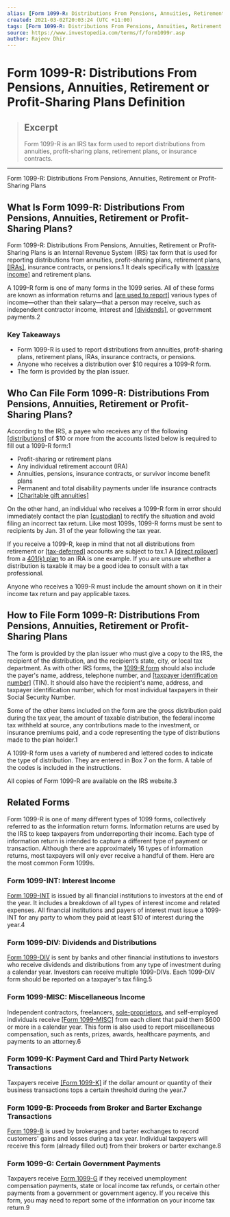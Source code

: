 ```yaml
---
alias: [Form 1099-R: Distributions From Pensions, Annuities, Retirement or Profit-Sharing Plans]
created: 2021-03-02T20:03:24 (UTC +11:00)
tags: [Form 1099-R: Distributions From Pensions, Annuities, Retirement or Profit-Sharing Plans Definition, Form 1099-R: Distributions From Pensions, Annuities, Retirement or Profit-Sharing Plans]
source: https://www.investopedia.com/terms/f/form1099r.asp
author: Rajeev Dhir
---
```


# Form 1099-R: Distributions From Pensions, Annuities, Retirement or Profit-Sharing Plans Definition

> ## Excerpt
> Form 1099-R is an IRS tax form used to report distributions from annuities, profit-sharing plans, retirement plans, or insurance contracts.

---

Form 1099-R: Distributions From Pensions, Annuities, Retirement or Profit-Sharing Plans
## What Is Form 1099-R: Distributions From Pensions, Annuities, Retirement or Profit-Sharing Plans?

Form 1099-R: Distributions From Pensions, Annuities, Retirement or Profit-Sharing Plans is an Internal Revenue System (IRS) tax form that is used for reporting distributions from annuities, profit-sharing plans, retirement plans, [[IRAs]](https://www.investopedia.com/terms/i/ira.asp), insurance contracts, or pensions.1 It deals specifically with [[passive income]](https://www.investopedia.com/terms/p/passiveincome.asp) and retirement plans.

A 1099-R form is one of many forms in the 1099 series. All of these forms are known as information returns and [[are used to report]](https://www.investopedia.com/articles/personal-finance/082514/purpose-1099-forms.asp) various types of income—other than their salary—that a person may receive, such as independent contractor income, interest and [[dividends]](https://www.investopedia.com/terms/d/dividend.asp), or government payments.2

### Key Takeaways

-   Form 1099-R is used to report distributions from annuities, profit-sharing plans, retirement plans, IRAs, insurance contracts, or pensions. 
-   Anyone who receives a distribution over $10 requires a 1099-R form.
-   The form is provided by the plan issuer.

## Who Can File Form 1099-R: Distributions From Pensions, Annuities, Retirement or Profit-Sharing Plans?

According to the IRS, a payee who receives any of the following [[distributions]](https://www.investopedia.com/terms/d/distribution.asp) of $10 or more from the accounts listed below is required to fill out a 1099-R form:1

-   Profit-sharing or retirement plans
-   Any individual retirement account (IRA)
-   Annuities, pensions, insurance contracts, or survivor income benefit plans
-   Permanent and total disability payments under life insurance contracts
-   [[Charitable gift annuities]](https://www.investopedia.com/terms/c/charitable-gift-annuity.asp)

On the other hand, an individual who receives a 1099-R form in error should immediately contact the plan [[custodian]](https://www.investopedia.com/terms/c/custodian.asp) to rectify the situation and avoid filing an incorrect tax return. Like most 1099s, 1099-R forms must be sent to recipients by Jan. 31 of the year following the tax year.

If you receive a 1099-R, keep in mind that not all distributions from retirement or [[tax-deferred]](https://www.investopedia.com/terms/t/taxdeferred.asp) accounts are subject to tax.1 A [[direct rollover]](https://www.investopedia.com/terms/d/directrollover.asp) from a [401(k) plan](https://www.investopedia.com/terms/1/401kplan.asp) to an IRA is one example. If you are unsure whether a distribution is taxable it may be a good idea to consult with a tax professional.

Anyone who receives a 1099-R must include the amount shown on it in their income tax return and pay applicable taxes.

## How to File Form 1099-R: Distributions From Pensions, Annuities, Retirement or Profit-Sharing Plans

The form is provided by the plan issuer who must give a copy to the IRS, the recipient of the distribution, and the recipient’s state, city, or local tax department. As with other IRS forms, the [1099-R form](https://www.irs.gov/pub/irs-pdf/f1099r.pdf) should also include the payer's name, address, telephone number, and [[taxpayer identification number]](https://www.investopedia.com/terms/t/taxpayer-identification-number.asp) (TIN). It should also have the recipient's name, address, and taxpayer identification number, which for most individual taxpayers in their Social Security Number.

Some of the other items included on the form are the gross distribution paid during the tax year, the amount of taxable distribution, the federal income tax withheld at source, any contributions made to the investment, or insurance premiums paid, and a code representing the type of distributions made to the plan holder.1

A 1099-R form uses a variety of numbered and lettered codes to indicate the type of distribution. They are entered in Box 7 on the form. A table of the codes is included in the instructions.

All copies of Form 1099-R are available on the IRS website.3

## Related Forms

Form 1099-R is one of many different types of 1099 forms, collectively referred to as the information return forms. Information returns are used by the IRS to keep taxpayers from underreporting their income. Each type of information return is intended to capture a different type of payment or transaction. Although there are approximately 16 types of information returns, most taxpayers will only ever receive a handful of them. Here are the most common Form 1099s.

### Form 1099-INT: Interest Income

[Form 1099-INT](https://www.investopedia.com/terms/f/form-1099-int.asp) is issued by all financial institutions to investors at the end of the year. It includes a breakdown of all types of interest income and related expenses. All financial institutions and payers of interest must issue a 1099-INT for any party to whom they paid at least $10 of interest during the year.4

### Form 1099-DIV: Dividends and Distributions

[Form 1099-DIV](https://www.investopedia.com/terms/f/form1099div.asp) is sent by banks and other financial institutions to investors who receive dividends and distributions from any type of investment during a calendar year. Investors can receive multiple 1099-DIVs. Each 1099-DIV form should be reported on a taxpayer's tax filing.5

### Form 1099-MISC: Miscellaneous Income

Independent contractors, freelancers, [sole-proprietors](https://www.investopedia.com/terms/s/soleproprietorship.asp), and self-employed individuals receive [[Form 1099-MISC]](https://www.investopedia.com/search?q=1099-MISC) from each client that paid them $600 or more in a calendar year. This form is also used to report miscellaneous compensation, such as rents, prizes, awards, healthcare payments, and payments to an attorney.6

### Form 1099-K: Payment Card and Third Party Network Transactions

Taxpayers receive [[Form 1099-K]](https://www.investopedia.com/understanding-your-1099-k-reporting-form-4781749) if the dollar amount or quantity of their business transactions tops a certain threshold during the year.7

### Form 1099-B: Proceeds from Broker and Barter Exchange Transactions

[Form 1099-B](https://www.investopedia.com/terms/f/form-1099-b.asp) is used by brokerages and barter exchanges to record customers' gains and losses during a tax year. Individual taxpayers will receive this form (already filled out) from their brokers or barter exchange.8

### Form 1099-G: Certain Government Payments

Taxpayers receive [Form 1099-G](https://www.investopedia.com/1099-g-form-4782667) if they received unemployment compensation payments, state or local income tax refunds, or certain other payments from a government or government agency. If you receive this form, you may need to report some of the information on your income tax return.9
